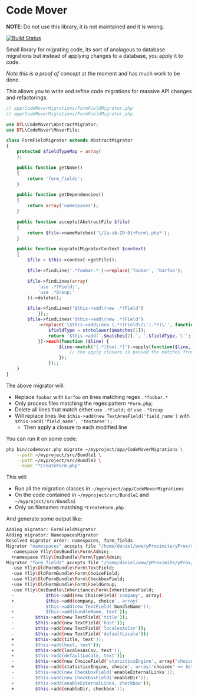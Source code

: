 # Code Mover

**NOTE**: Do not use this library, it is not maintained and it is wrong.

[![Build Status](https://travis-ci.org/dantleech/code-mover.png?branch=master)](https://travis-ci.org/dantleech/code-mover)

Small library for migrating code, its sort of analagous to database migrations
but instead of applying changes to a database, you apply it to code.

*Note this is a proof of concept* at the moment and has much work to be done.

This allows you to write and refine code migrations for massive API changes and
refactorings.

````php
// app/CodeMoverMigrations/FormFieldMigrator.php
// app/CodeMoverMigrations/FormFieldMigrator.php

use DTL\CodeMover\AbstractMigrator;
use DTL\CodeMover\MoverFile;

class FormFieldMigrator extends AbstractMigrator
{
    protected $fieldTypeMap = array(
    );

    public function getName()
    {
        return 'form_fields';
    }

    public function getDependencies()
    {
        return array('namespaces');
    }

    public function accepts(AbstractFile $file)
    {
        return $file->nameMatches('\/[a-zA-Z0-9]+Form\.php*');
    }

    public function migrate(MigratorContext $context)
    {
        $file = $this->context->getFile();

        $file->findLine('.*foobar.*')->replace('foobar', 'barfoo');

        $file->findLines(array(
            'use .*?Field;',
            'use .*Group;'
        ))->delete();

        $file->findLines('$this->add\(new .*?Field')
            });;
        $file->findLines('$this->add\(new .*?Field')
            ->replace('\$this->add\(new (.*?)Field\(\'(.*?)\'', function ($matches) {
                $fieldType = strtolower($matches[1]);
                return '$this->add('.$matches[2].', '.$fieldType.'\'';
            })->each(function ($line) {
                    $line->match('(.*)foo(.*)')->apply(function($line, $match1, $match2) {
                        // the apply closure is passed the matches from the regex
                    });
                });;
    }
}
````

The above migrator will:

- Replace `foobar` with `barfoo` on lines matching regex `.*foobar.*`
- Only process files matching the regex pattern `*Form.php`;
- Delete all lines that match either `use .*Field;` or `use .*Group`
- Will replace lines like `$this->add(new TextAreaField('field_name')` with `$this->add('field_name', 'textarea');`
  - Then apply a closure to each modified line

You can run it on some code:

````bash
php bin/codemover.php migrate ~/myproject/app/CodeMoverMigrations \
    --path ~/myproject/src/Bundle1 \
    --path ~/myproject/src/Bundle2 \
    --name "*CreateForm.php"
````

This will:

- Run all the migration classes in `~/myproject/app/CodeMoverMigrations`
- On the code contained in `~/myproject/src/Bundle1` and `~/myproject/src/Bundle2`
- Only on filenames matching `*CreateForm.php`

And generate some output like:

````bash
Adding migrator: FormFieldMigrator
Adding migrator: NamespacesMigrator
Resolved migrator order: namespaces, form_fields
Migrator "namespaces" accepts file "/home/daniel/www/yProximite/yProx/src/Ylly/CmsBundle/Form/Admin/SiteCreateForm.php"
  -namespace Ylly\CmsBundle\Form\Admin;
  +namespace Ylly\CmsBundle\Form\Type\Admin;
Migrator "form_fields" accepts file "/home/daniel/www/yProximite/yProx/src/Ylly/CmsBundle/Form/Admin/SiteCreateForm.php"
  -use Ylly\OldFormBundle\Form\TextField;
  -use Ylly\OldFormBundle\Form\ChoiceField;
  -use Ylly\OldFormBundle\Form\CheckboxField;
  -use Ylly\OldFormBundle\Form\FieldGroup;
  -use Ylly\CmsBundle\Inheritance\Form\InheritanceField;
  -            $this->add(new ChoiceField('company', array(
  +            $this->add(company, choice', array(
  -            $this->add(new TextField('bundleName'));
  +            $this->add(bundleName, text'));
  -        $this->add(new TextField('title'));
  -        $this->add(new TextField('host'));
  -        $this->add(new TextField('localesAsCsv'));
  -        $this->add(new TextField('defaultLocale'));
  +        $this->add(title, text'));
  +        $this->add(host, text'));
  +        $this->add(localesAsCsv, text'));
  +        $this->add(defaultLocale, text'));
  -        $this->add(new ChoiceField('statisticsEngine', array('choices' => $statisticsEngines)));
  +        $this->add(statisticsEngine, choice', array('choices' => $statisticsEngines)));
  -        $this->add(new CheckboxField('enableExternalLinks'));
  -        $this->add(new CheckboxField('enableDir'));
  +        $this->add(enableExternalLinks, checkbox'));
  +        $this->add(enableDir, checkbox'));
````
